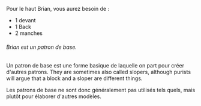 Pour le haut Brian, vous aurez besoin de :

 - 1 devant
 - 1 Back
 - 2 manches

<Note>

###### Brian est un patron de base.

Un patron de base est une forme basique de laquelle on part pour créer d'autres patrons.
They are sometimes also called slopers, although purists will argue that a block and a sloper are different things.

Les patrons de base ne sont donc généralement pas utilisés tels quels, mais plutôt pour élaborer d'autres modèles.

</Note>

